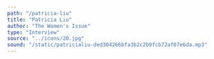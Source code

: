 ```yaml
---
path: "/patricia-liu"
title: "Patricia Liu"
author: "The Women's Issue"
type: "Interview"
source: "../icons/20.jpg" 
sound: "/static/patricialiu-ded304266bfa3b2c2b9fcb72af07e6da.mp3"
---
```

